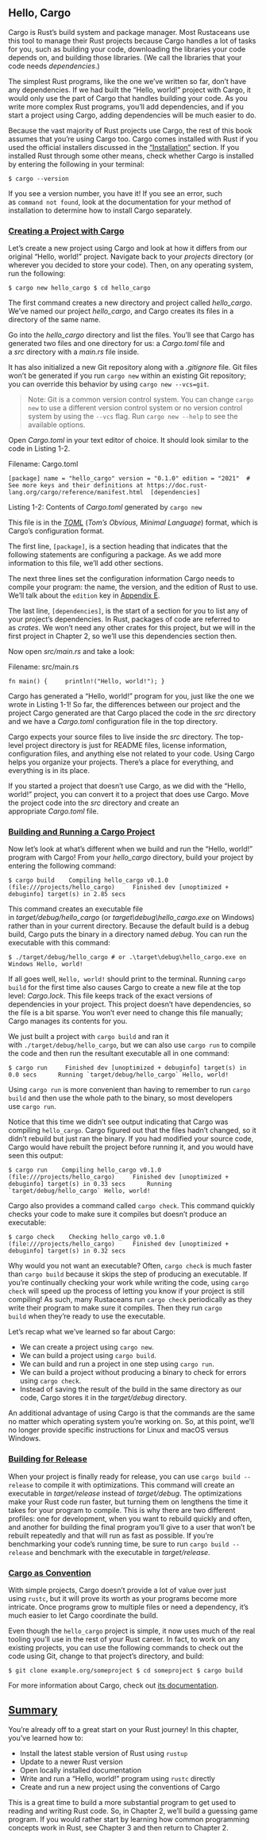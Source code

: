 ## Hello, Cargo

Cargo is Rust’s build system and package manager. Most Rustaceans use this tool to manage their Rust projects because Cargo handles a lot of tasks for you, such as building your code, downloading the libraries your code depends on, and building those libraries. (We call the libraries that your code needs _dependencies_.)

The simplest Rust programs, like the one we’ve written so far, don’t have any dependencies. If we had built the “Hello, world!” project with Cargo, it would only use the part of Cargo that handles building your code. As you write more complex Rust programs, you’ll add dependencies, and if you start a project using Cargo, adding dependencies will be much easier to do.

Because the vast majority of Rust projects use Cargo, the rest of this book assumes that you’re using Cargo too. Cargo comes installed with Rust if you used the official installers discussed in the [“Installation”](https://doc.rust-lang.org/stable/book/ch01-01-installation.html#installation) section. If you installed Rust through some other means, check whether Cargo is installed by entering the following in your terminal:

```shell 
$ cargo --version
```


If you see a version number, you have it! If you see an error, such as `command not found`, look at the documentation for your method of installation to determine how to install Cargo separately.

### [Creating a Project with Cargo](https://doc.rust-lang.org/stable/book/ch01-03-hello-cargo.html#creating-a-project-with-cargo)

Let’s create a new project using Cargo and look at how it differs from our original “Hello, world!” project. Navigate back to your _projects_ directory (or wherever you decided to store your code). Then, on any operating system, run the following:
```shell
$ cargo new hello_cargo $ cd hello_cargo
```


The first command creates a new directory and project called _hello_cargo_. We’ve named our project _hello_cargo_, and Cargo creates its files in a directory of the same name.

Go into the _hello_cargo_ directory and list the files. You’ll see that Cargo has generated two files and one directory for us: a _Cargo.toml_ file and a _src_ directory with a _main.rs_ file inside.

It has also initialized a new Git repository along with a _.gitignore_ file. Git files won’t be generated if you run `cargo new` within an existing Git repository; you can override this behavior by using `cargo new --vcs=git`.

> Note: Git is a common version control system. You can change `cargo new` to use a different version control system or no version control system by using the `--vcs` flag. Run `cargo new --help` to see the available options.

Open _Cargo.toml_ in your text editor of choice. It should look similar to the code in Listing 1-2.

Filename: Cargo.toml

`[package] name = "hello_cargo" version = "0.1.0" edition = "2021"  # See more keys and their definitions at https://doc.rust-lang.org/cargo/reference/manifest.html  [dependencies]`

Listing 1-2: Contents of _Cargo.toml_ generated by `cargo new`

This file is in the [_TOML_](https://toml.io/) (_Tom’s Obvious, Minimal Language_) format, which is Cargo’s configuration format.

The first line, `[package]`, is a section heading that indicates that the following statements are configuring a package. As we add more information to this file, we’ll add other sections.

The next three lines set the configuration information Cargo needs to compile your program: the name, the version, and the edition of Rust to use. We’ll talk about the `edition` key in [Appendix E](https://doc.rust-lang.org/stable/book/appendix-05-editions.html).

The last line, `[dependencies]`, is the start of a section for you to list any of your project’s dependencies. In Rust, packages of code are referred to as _crates_. We won’t need any other crates for this project, but we will in the first project in Chapter 2, so we’ll use this dependencies section then.

Now open _src/main.rs_ and take a look:

Filename: src/main.rs

`fn main() {     println!("Hello, world!"); }`

Cargo has generated a “Hello, world!” program for you, just like the one we wrote in Listing 1-1! So far, the differences between our project and the project Cargo generated are that Cargo placed the code in the _src_ directory and we have a _Cargo.toml_ configuration file in the top directory.

Cargo expects your source files to live inside the _src_ directory. The top-level project directory is just for README files, license information, configuration files, and anything else not related to your code. Using Cargo helps you organize your projects. There’s a place for everything, and everything is in its place.

If you started a project that doesn’t use Cargo, as we did with the “Hello, world!” project, you can convert it to a project that does use Cargo. Move the project code into the _src_ directory and create an appropriate _Cargo.toml_ file.

### [Building and Running a Cargo Project](https://doc.rust-lang.org/stable/book/ch01-03-hello-cargo.html#building-and-running-a-cargo-project)

Now let’s look at what’s different when we build and run the “Hello, world!” program with Cargo! From your _hello_cargo_ directory, build your project by entering the following command:

`$ cargo build    Compiling hello_cargo v0.1.0 (file:///projects/hello_cargo)     Finished dev [unoptimized + debuginfo] target(s) in 2.85 secs`

This command creates an executable file in _target/debug/hello_cargo_ (or _target\debug\hello_cargo.exe_ on Windows) rather than in your current directory. Because the default build is a debug build, Cargo puts the binary in a directory named _debug_. You can run the executable with this command:

`$ ./target/debug/hello_cargo # or .\target\debug\hello_cargo.exe on Windows Hello, world!`

If all goes well, `Hello, world!` should print to the terminal. Running `cargo build` for the first time also causes Cargo to create a new file at the top level: _Cargo.lock_. This file keeps track of the exact versions of dependencies in your project. This project doesn’t have dependencies, so the file is a bit sparse. You won’t ever need to change this file manually; Cargo manages its contents for you.

We just built a project with `cargo build` and ran it with `./target/debug/hello_cargo`, but we can also use `cargo run` to compile the code and then run the resultant executable all in one command:

``$ cargo run     Finished dev [unoptimized + debuginfo] target(s) in 0.0 secs      Running `target/debug/hello_cargo` Hello, world!``

Using `cargo run` is more convenient than having to remember to run `cargo build` and then use the whole path to the binary, so most developers use `cargo run`.

Notice that this time we didn’t see output indicating that Cargo was compiling `hello_cargo`. Cargo figured out that the files hadn’t changed, so it didn’t rebuild but just ran the binary. If you had modified your source code, Cargo would have rebuilt the project before running it, and you would have seen this output:

``$ cargo run    Compiling hello_cargo v0.1.0 (file:///projects/hello_cargo)     Finished dev [unoptimized + debuginfo] target(s) in 0.33 secs      Running `target/debug/hello_cargo` Hello, world!``

Cargo also provides a command called `cargo check`. This command quickly checks your code to make sure it compiles but doesn’t produce an executable:

`$ cargo check    Checking hello_cargo v0.1.0 (file:///projects/hello_cargo)     Finished dev [unoptimized + debuginfo] target(s) in 0.32 secs`

Why would you not want an executable? Often, `cargo check` is much faster than `cargo build` because it skips the step of producing an executable. If you’re continually checking your work while writing the code, using `cargo check` will speed up the process of letting you know if your project is still compiling! As such, many Rustaceans run `cargo check` periodically as they write their program to make sure it compiles. Then they run `cargo build` when they’re ready to use the executable.

Let’s recap what we’ve learned so far about Cargo:

- We can create a project using `cargo new`.
- We can build a project using `cargo build`.
- We can build and run a project in one step using `cargo run`.
- We can build a project without producing a binary to check for errors using `cargo check`.
- Instead of saving the result of the build in the same directory as our code, Cargo stores it in the _target/debug_ directory.

An additional advantage of using Cargo is that the commands are the same no matter which operating system you’re working on. So, at this point, we’ll no longer provide specific instructions for Linux and macOS versus Windows.

### [Building for Release](https://doc.rust-lang.org/stable/book/ch01-03-hello-cargo.html#building-for-release)

When your project is finally ready for release, you can use `cargo build --release` to compile it with optimizations. This command will create an executable in _target/release_ instead of _target/debug_. The optimizations make your Rust code run faster, but turning them on lengthens the time it takes for your program to compile. This is why there are two different profiles: one for development, when you want to rebuild quickly and often, and another for building the final program you’ll give to a user that won’t be rebuilt repeatedly and that will run as fast as possible. If you’re benchmarking your code’s running time, be sure to run `cargo build --release` and benchmark with the executable in _target/release_.

### [Cargo as Convention](https://doc.rust-lang.org/stable/book/ch01-03-hello-cargo.html#cargo-as-convention)

With simple projects, Cargo doesn’t provide a lot of value over just using `rustc`, but it will prove its worth as your programs become more intricate. Once programs grow to multiple files or need a dependency, it’s much easier to let Cargo coordinate the build.

Even though the `hello_cargo` project is simple, it now uses much of the real tooling you’ll use in the rest of your Rust career. In fact, to work on any existing projects, you can use the following commands to check out the code using Git, change to that project’s directory, and build:

`$ git clone example.org/someproject $ cd someproject $ cargo build`

For more information about Cargo, check out [its documentation](https://doc.rust-lang.org/cargo/).

## [Summary](https://doc.rust-lang.org/stable/book/ch01-03-hello-cargo.html#summary)

You’re already off to a great start on your Rust journey! In this chapter, you’ve learned how to:

- Install the latest stable version of Rust using `rustup`
- Update to a newer Rust version
- Open locally installed documentation
- Write and run a “Hello, world!” program using `rustc` directly
- Create and run a new project using the conventions of Cargo

This is a great time to build a more substantial program to get used to reading and writing Rust code. So, in Chapter 2, we’ll build a guessing game program. If you would rather start by learning how common programming concepts work in Rust, see Chapter 3 and then return to Chapter 2.
